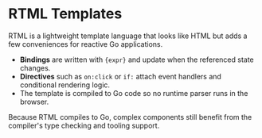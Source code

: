 # RTML Templates

RTML is a lightweight template language that looks like HTML but adds a
few conveniences for reactive Go applications.

- **Bindings** are written with `{expr}` and update when the referenced
  state changes.
- **Directives** such as `on:click` or `if:` attach event handlers and
  conditional rendering logic.
- The template is compiled to Go code so no runtime parser runs in the
  browser.

Because RTML compiles to Go, complex components still benefit from the
compiler's type checking and tooling support.
